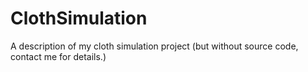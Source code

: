 # ClothSimulation
A description of my cloth simulation project (but without source code, contact me for details.)
